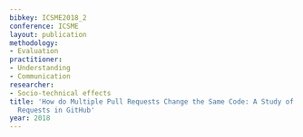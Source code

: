 ```yaml
---
bibkey: ICSME2018_2
conference: ICSME
layout: publication
methodology:
- Evaluation
practitioner:
- Understanding
- Communication
researcher:
- Socio-technical effects
title: 'How do Multiple Pull Requests Change the Same Code: A Study of Competing Pull
  Requests in GitHub'
year: 2018
---
```

